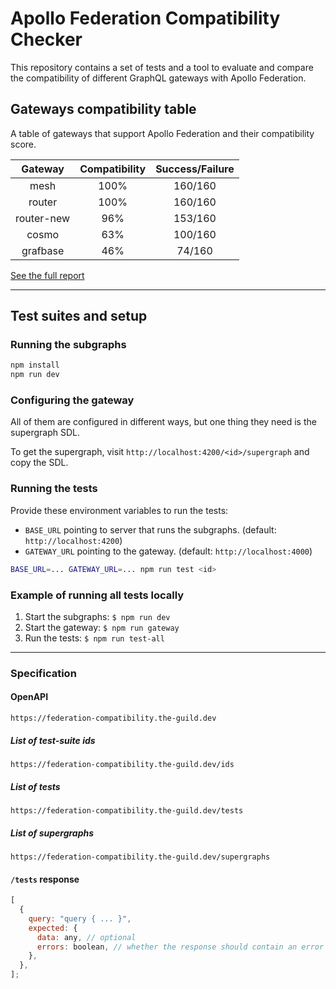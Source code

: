 # Apollo Federation Compatibility Checker

This repository contains a set of tests and a tool to evaluate and compare the compatibility of different GraphQL gateways with Apollo Federation.

## Gateways compatibility table

A table of gateways that support Apollo Federation and their compatibility score.

<!-- gateways:start -->
|  Gateway   | Compatibility | Success/Failure |
| :--------: | :-----------: | :-------------: |
| mesh | 100% | 160/160 |
| router | 100% | 160/160 |
| router-new | 96% | 153/160 |
| cosmo | 63% | 100/160 |
| grafbase | 46% | 74/160 |

<!-- gateways:end -->

[See the full report](./gateways/summary.md)

---

## Test suites and setup

### Running the subgraphs

```bash
npm install
npm run dev
```

### Configuring the gateway

All of them are configured in different ways, but one thing they need is the supergraph SDL.

To get the supergraph, visit `http://localhost:4200/<id>/supergraph` and copy the SDL.

### Running the tests

Provide these environment variables to run the tests:

- `BASE_URL` pointing to server that runs the subgraphs. (default: `http://localhost:4200`)
- `GATEWAY_URL` pointing to the gateway. (default: `http://localhost:4000`)

```bash
BASE_URL=... GATEWAY_URL=... npm run test <id>
```

### Example of running all tests locally

1. Start the subgraphs: `$ npm run dev`
2. Start the gateway: `$ npm run gateway`
3. Run the tests: `$ npm run test-all`

---

### Specification

#### OpenAPI

```
https://federation-compatibility.the-guild.dev
```

##### List of test-suite ids

```
https://federation-compatibility.the-guild.dev/ids
```

##### List of tests

```
https://federation-compatibility.the-guild.dev/tests
```

##### List of supergraphs

```
https://federation-compatibility.the-guild.dev/supergraphs
```

#### `/tests` response

```js
[
  {
    query: "query { ... }",
    expected: {
      data: any, // optional
      errors: boolean, // whether the response should contain an error (default: false, optional)
    },
  },
];
```
